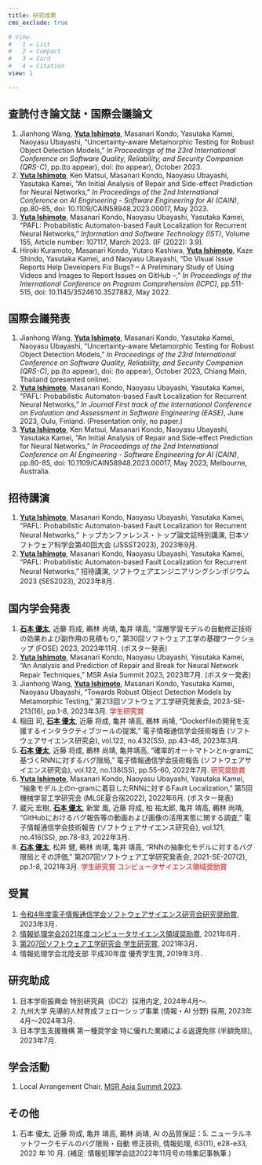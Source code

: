 ```yaml
---
title: 研究成果
cms_exclude: true

# View.
#   1 = List
#   2 = Compact
#   3 = Card
#   4 = Citation
view: 1

---
```


## 査読付き論文誌・国際会議論文
1. Jianhong Wang, **<u>Yuta Ishimoto</u>**, Masanari Kondo, Yasutaka Kamei, Naoyasu Ubayashi, “Uncertainty-aware Metamorphic Testing for Robust Object Detection Models,” *In Proceedings of the 23rd International Conference on Software Quality, Reliability, and Security Companion (QRS-C)*, pp.(to appear), doi: (to appear), October 2023.
1. **<u>Yuta Ishimoto</u>**, Ken Matsui, Masanari Kondo, Naoyasu Ubayashi, Yasutaka Kamei, “An Initial Analysis of Repair and Side-effect Prediction for Neural Networks,” *In Proceedings of the 2nd International Conference on AI Engineering - Software Engineering for AI (CAIN)*, pp.80-85, doi: 10.1109/CAIN58948.2023.00017, May 2023.
1. **<u>Yuta Ishimoto</u>**, Masanari Kondo, Naoyasu Ubayashi, Yasutaka Kamei, “PAFL: Probabilistic Automaton-based Fault Localization for Recurrent Neural Networks,” *Information and Software Technology (IST)*, Volume 155, Article number: 107117, March 2023. (IF (2022): 3.9).
1. Hiroki Kuramoto, Masanari Kondo, Yutaro Kashiwa, **<u>Yuta Ishimoto</u>**, Kaze Shindo, Yasutaka Kamei, and Naoyasu Ubayashi, “Do Visual Issue Reports Help Developers Fix Bugs? – A Preliminary Study of Using Videos and Images to Report Issues on GitHub –,” *In Proceedings of the International Conference on Program Comprehension (ICPC)*, pp.511-515, doi: 10.1145/3524610.3527882, May 2022.

## 国際会議発表
1. Jianhong Wang, **<u>Yuta Ishimoto</u>**, Masanari Kondo, Yasutaka Kamei, Naoyasu Ubayashi, “Uncertainty-aware Metamorphic Testing for Robust Object Detection Models,” *In Proceedings of the 23rd International Conference on Software Quality, Reliability, and Security Companion (QRS-C)*, pp.(to appear), doi: (to appear), October 2023, Chiang Main, Thailand (presented online).
1. **<u>Yuta Ishimoto</u>**, Masanari Kondo, Naoyasu Ubayashi, Yasutaka Kamei, “PAFL: Probabilistic Automaton-based Fault Localization for Recurrent Neural Networks,” *In Journal First track of the International Conference on Evaluation and Assessment in Software Engineering (EASE)*, June 2023, Oulu, Finland. (Presentation only, no paper.)
1. **<u>Yuta Ishimoto</u>**, Ken Matsui, Masanari Kondo, Naoyasu Ubayashi, Yasutaka Kamei, “An Initial Analysis of Repair and Side-effect Prediction for Neural Networks,” *In Proceedings of the 2nd International Conference on AI Engineering - Software Engineering for AI (CAIN)*, pp.80-85, doi: 10.1109/CAIN58948.2023.00017, May 2023, Melbourne, Australia.

## 招待講演
1. **<u>Yuta Ishimoto</u>**, Masanari Kondo, Naoyasu Ubayashi, Yasutaka Kamei, “PAFL: Probabilistic Automaton-based Fault Localization for Recurrent Neural Networks,” トップカンファレンス・トップ論文誌特別講演, 日本ソフトウェア科学会第40回大会 (JSSST2023), 2023年9月.
1. **<u>Yuta Ishimoto</u>**, Masanari Kondo, Naoyasu Ubayashi, Yasutaka Kamei, “PAFL: Probabilistic Automaton-based Fault Localization for Recurrent Neural Networks,” 招待講演, ソフトウェアエンジニアリングシンポジウム2023 (SES2023), 2023年8月.

## 国内学会発表
<!-- これは<span style="color: red; ">赤文字</span>です -->
1. **<u>石本 優太</u>**, 近藤 将成, 鵜林 尚靖, 亀井 靖高, “深層学習モデルの自動修正技術の効果および副作用の見積もり,” 第30回ソフトウェア工学の基礎ワークショップ (FOSE) 2023, 2023年11月. (ポスター発表)
1. **<u>Yuta Ishimoto</u>**, Masanari Kondo, Naoyasu Ubayashi, Yasutaka Kamei, “An Analysis and Prediction of Repair and Break for Neural Network Repair Techniques,” MSR Asia Summit 2023, 2023年7月. (ポスター発表)
1. Jianhong Wang, **<u>Yuta Ishimoto</u>**, Masanari Kondo, Yasutaka Kamei, Naoyasu Ubayashi, “Towards Robust Object Detection Models by Metamorphic Testing,” 第213回ソフトウェア工学研究発表会, 2023-SE-213(16), pp.1-8, 2023年3月. <span style="color: red; "><i class="fa-solid fa-trophy"></i>学生研究賞</span>
1. 稲田 司, **<u>石本 優太</u>**, 近藤 将成, 亀井 靖高, 鵜林 尚靖, “Dockerfileの開発を支援するインタラクティブツールの提案,” 電子情報通信学会技術報告 (ソフトウェアサイエンス研究会), vol.122, no.432(SS), pp.43-48, 2023年3月.
2. **<u>石本 優太</u>**, 近藤 将成, 鵜林 尚靖, 亀井靖高, “確率的オートマトンとn-gramに基づくRNNに対するバグ限局,” 電子情報通信学会技術報告 (ソフトウェアサイエンス研究会), vol.122, no.138(SS), pp.55-60, 2022年7月. <span style="color: red; "><i class="fa-solid fa-trophy"></i>研究奨励賞</span>
3. **<u>Yuta Ishimoto</u>**, Masanari Kondo, Naoyasu Ubayashi, Yasutaka Kamei, “抽象モデル上のn-gramに着目したRNNに対するFault Localization,” 第5回機械学習工学研究会 (MLSE夏合宿2022), 2022年6月. (ポスター発表)
4. 蔵元 宏樹, **<u>石本 優太</u>**, 新堂 風, 近藤 将成, 柏 祐太郎, 亀井 靖高, 鵜林 尚靖, “GitHubにおけるバグ報告等の動画および画像の活用実態に関する調査,” 電子情報通信学会技術報告 (ソフトウェアサイエンス研究会), vol.121, no.416(SS), pp.78-83, 2022年3月.
5. **<u>石本 優太</u>**, 松井 健, 鵜林 尚靖, 亀井 靖高, “RNNの抽象化モデルに対するバグ限局とその評価,” 第207回ソフトウェア工学研究発表会, 2021-SE-207(2), pp.1-8, 2021年3月. <span style="color: red; "><i class="fa-solid fa-trophy"></i>学生研究賞 <i class="fa-solid fa-trophy"></i>コンピュータサイエンス領域奨励賞</span>

## 受賞
1. [令和4年度電子情報通信学会ソフトウェアサイエンス研究会研究奨励賞](https://www.ieice.org/iss/ss/award.html), 2023年3月．
1. [情報処理学会2021年度コンピュータサイエンス領域奨励賞](https://www.ipsj.or.jp/award/cs-award-2021.html), 2021年6月．
1. [第207回ソフトウェア工学研究会 学生研究賞](https://www.sigse.jp/award.html), 2021年3月．
1. 情報処理学会北陸支部 平成30年度 優秀学生賞, 2019年3月．

## 研究助成
1. 日本学術振興会 特別研究員（DC2）採用内定, 2024年4月〜.
1. 九州大学 先導的⼈材育成フェローシップ事業 (情報・AI 分野) 採用, 2023年4月〜2024年3月.
1. 日本学生支援機構 第一種奨学金 特に優れた業績による返還免除 (半額免除), 2023年7月.

## 学会活動
1. Local Arrangement Chair, [MSR Asia Summit 2023](https://msrasiasummit.github.io/).

## その他
1. 石本 優太, 近藤 将成, ⻲井 靖⾼, 鵜林 尚靖, AI の品質保証：5. ニューラルネットワークモデルのバグ限局・⾃動
修正技術, 情報処理, 63(11), e28-e33, 2022 年 10 ⽉. (補⾜: 情報処理学会誌2022年11月号の特集記事執筆.)